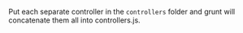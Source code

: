 Put each separate controller in the `controllers` folder and grunt will concatenate them all into controllers.js.
